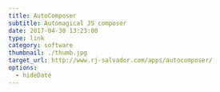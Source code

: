 ```yaml
---
title: AutoComposer
subtitle: Automagical JS composer
date: 2017-04-30 13:23:00
type: link
category: software
thumbnail: ./thumb.jpg
target_url: http://www.rj-salvador.com/apps/autocomposer/
options:
  - hideDate
---
```

